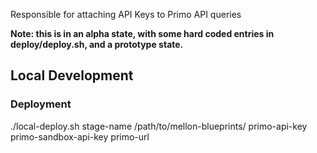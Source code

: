 Responsible for attaching API Keys to Primo API queries

**Note: this is in an alpha state, with some hard coded entries in deploy/deploy.sh, and a prototype state.**

## Local Development
### Deployment
./local-deploy.sh stage-name /path/to/mellon-blueprints/ primo-api-key primo-sandbox-api-key primo-url